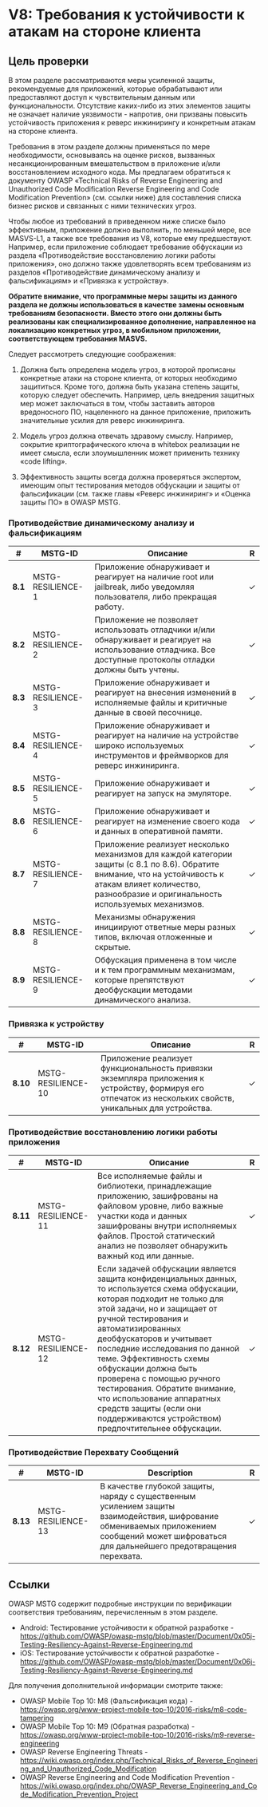 # V8: Требования к устойчивости к атакам на стороне клиента

## Цель проверки

В этом разделе рассматриваются меры усиленной защиты, рекомендуемые для приложений, которые обрабатывают или предоставляют доступ к чувствительным данным или функциональности. Отсутствие каких-либо из этих элементов защиты не означает наличие уязвимости - напротив, они призваны повысить устойчивость приложения к реверс инжинирингу и конкретным атакам на стороне клиента.

Требования в этом разделе должны применяться по мере необходимости, основываясь на оценке рисков, вызванных несанкционированным вмешательством в приложение и/или восстановлением исходного кода. Мы предлагаем обратиться к документу OWASP «Technical Risks of Reverse Engineering and Unauthorized Code Modification Reverse Engineering and Code Modification Prevention» (см. ссылки ниже) для составления списка бизнес рисков и связанных с ними технических угроз.

Чтобы любое из требований в приведенном ниже списке было эффективным, приложение должно выполнить, по меньшей мере, все MASVS-L1, а также все требования из V8, которые ему предшествуют. Например, если приложение соблюдает требование обфускации из раздела «Противодействие восстановлению логики работы приложения», оно должно также удовлетворять всем требованиям из разделов «Противодействие динамическому анализу и фальсификациям» и «Привязка к устройству».

**Обратите внимание, что программные меры защиты из данного раздела не должны использоваться в качестве замены основным требованиям безопасности. Вместо этого они должны быть реализованы как специализированное дополнение, направленное на локализацию конкретных угроз, в мобильном приложении, соответствующем требования MASVS.**

Следует рассмотреть следующие соображения:

1. Должна быть определена модель угроз, в которой прописаны конкретные атаки на стороне клиента, от которых необходимо защититься. Кроме того, должна быть указана степень защиты, которую следует обеспечить. Например, цель внедрения защитных мер может заключаться в том, чтобы заставить авторов вредоносного ПО, нацеленного на данное приложение, приложить значительные усилия для реверс инжиниринга.

2. Модель угроз должна отвечать здравому смыслу. Например, сокрытие криптографического ключа в whitebox реализации  не имеет смысла, если злоумышленник может применить технику «code lifting».

3. Эффективность защиты всегда должна проверяться экспертом, имеющим опыт тестирования методов обфускации и защиты от фальсификации (см. также главы «Реверс инжиниринг» и «Оценка защиты ПО» в OWASP MSTG.

### Противодействие динамическому анализу и фальсификациям

| # | MSTG-ID | Описание | R |
| -- | ----------- | ---------------------- | - |
| **8.1** | MSTG-RESILIENCE-1 | Приложение обнаруживает и реагирует на наличие root или jailbreak, либо уведомляя пользователя, либо прекращая работу. | ✓ |
| **8.2** | MSTG-RESILIENCE-2 | Приложение не позволяет использовать отладчики и/или обнаруживает и реагирует на использование отладчика. Все доступные протоколы отладки должны быть учтены. | ✓ |
| **8.3** | MSTG-RESILIENCE-3 | Приложение обнаруживает и реагирует на внесения изменений в исполняемые файлы и критичные данные в своей песочнице. | ✓ |
| **8.4** | MSTG-RESILIENCE-4 | Приложение обнаруживает и реагирует на наличие на устройстве широко используемых инструментов и фреймворков для реверс инжиниринга.| ✓ |
| **8.5** | MSTG-RESILIENCE-5 | Приложение обнаруживает и реагирует на запуск на эмуляторе.  | ✓ |
| **8.6** | MSTG-RESILIENCE-6 | Приложение обнаруживает и реагирует на изменение своего кода и данных в оперативной памяти. | ✓ |
| **8.7** | MSTG-RESILIENCE-7 | Приложение реализует несколько механизмов для каждой категории защиты (с 8.1 по 8.6). Обратите внимание, что на устойчивость к атакам влияет количество, разнообразие и оригинальность используемых механизмов. | ✓ |
| **8.8** | MSTG-RESILIENCE-8 | Механизмы обнаружения инициируют ответные меры разных типов, включая отложенные и скрытые. | ✓ |
| **8.9** | MSTG-RESILIENCE-9 | Обфускация применена в том числе и к тем программным механизмам, которые препятствуют деобфускации методами динамического анализа.  | ✓ |

<!-- \pagebreak -->

### Привязка к устройству

| # | MSTG-ID | Описание | R |
| -- | ----------- | ---------------------- | - |
| **8.10** | MSTG-RESILIENCE-10 | Приложение реализует функциональность привязки экземпляра приложения к устройству, формируя его отпечаток из нескольких свойств, уникальных для устройства. | ✓ |

### Противодействие восстановлению логики работы приложения

| # | MSTG-ID | Описание | R |
| -- | ----------- | ---------------------- | - |
| **8.11** | MSTG-RESILIENCE-11 | Все исполняемые файлы и библиотеки, принадлежащие приложению, зашифрованы на файловом уровне, либо  важные участки кода и данных зашифрованы внутри исполняемых файлов. Простой статический анализ не позволяет обнаружить важный код или данные. | ✓ |
| **8.12** | MSTG-RESILIENCE-12 | Если задачей обфускации является защита конфиденциальных данных, то используется схема обфускации, которая подходит не только для этой задачи, но и защищает от ручной тестирования и автоматизированных деобфускаторов и учитывает последние исследования по данной теме. Эффективность схемы обфускации должна быть проверена с помощью ручного тестирования. Обратите внимание, что использование аппаратных средств защиты (если они поддерживаются устройством) предпочтительнее обфускации. | ✓ |

### Противодействие Перехвату Сообщений

| # | MSTG-ID | Description | R |
| -- | ----------- | ---------------------- | - |
| **8.13** | MSTG-RESILIENCE-13 | В качестве глубокой защиты, наряду с существенным усилением защиты взаимодействия, шифрование обмениваемых приложением сообщений может шифроваться для дальнейшего предотвращения перехвата. | ✓ |

## Ссылки

OWASP MSTG содержит подробные инструкции по верификации соответствия требованиям, перечисленным в этом разделе.

- Android: Тестирование устойчивости к обратной разработке - <https://github.com/OWASP/owasp-mstg/blob/master/Document/0x05j-Testing-Resiliency-Against-Reverse-Engineering.md>
- iOS: Тестирование устойчивости к обратной разработке - <https://github.com/OWASP/owasp-mstg/blob/master/Document/0x06j-Testing-Resiliency-Against-Reverse-Engineering.md>

Для получения дополнительной информации смотрите также:

- OWASP Mobile Top 10: M8 (Фальсификация кода) - <https://owasp.org/www-project-mobile-top-10/2016-risks/m8-code-tampering>
- OWASP Mobile Top 10: M9 (Обратная разработка) - <https://owasp.org/www-project-mobile-top-10/2016-risks/m9-reverse-engineering>
- ОWASP Reverse Engineering Threats - <https://wiki.owasp.org/index.php/Technical_Risks_of_Reverse_Engineering_and_Unauthorized_Code_Modification>
- OWASP Reverse Engineering and Code Modification Prevention - <https://wiki.owasp.org/index.php/OWASP_Reverse_Engineering_and_Code_Modification_Prevention_Project>
